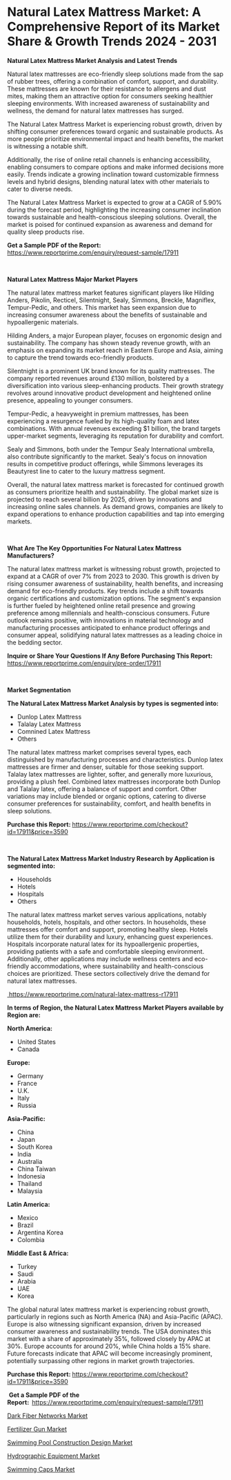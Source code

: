 <p><h1>Natural Latex Mattress Market: A Comprehensive Report of its Market Share & Growth Trends 2024 - 2031</h1></p><p><strong>Natural Latex Mattress Market Analysis and Latest Trends</strong></p>
<p><p>Natural latex mattresses are eco-friendly sleep solutions made from the sap of rubber trees, offering a combination of comfort, support, and durability. These mattresses are known for their resistance to allergens and dust mites, making them an attractive option for consumers seeking healthier sleeping environments. With increased awareness of sustainability and wellness, the demand for natural latex mattresses has surged.</p><p>The Natural Latex Mattress Market is experiencing robust growth, driven by shifting consumer preferences toward organic and sustainable products. As more people prioritize environmental impact and health benefits, the market is witnessing a notable shift. </p><p>Additionally, the rise of online retail channels is enhancing accessibility, enabling consumers to compare options and make informed decisions more easily. Trends indicate a growing inclination toward customizable firmness levels and hybrid designs, blending natural latex with other materials to cater to diverse needs. </p><p>The Natural Latex Mattress Market is expected to grow at a CAGR of 5.90% during the forecast period, highlighting the increasing consumer inclination towards sustainable and health-conscious sleeping solutions. Overall, the market is poised for continued expansion as awareness and demand for quality sleep products rise.</p></p>
<p><strong>Get a Sample PDF of the Report:&nbsp;</strong> <a href="https://www.reportprime.com/enquiry/request-sample/17911?utm_campaign=1109&utm_medium=2&utm_source=Github&utm_content=ia&utm_term=20112024&utm_id=natural-latex-mattress">https://www.reportprime.com/enquiry/request-sample/17911</a></p>
<p>&nbsp;</p>
<p><strong>Natural Latex Mattress Major Market Players</strong></p>
<p><p>The natural latex mattress market features significant players like Hilding Anders, Pikolin, Recticel, Silentnight, Sealy, Simmons, Breckle, Magniflex, Tempur-Pedic, and others. This market has seen expansion due to increasing consumer awareness about the benefits of sustainable and hypoallergenic materials.</p><p>Hilding Anders, a major European player, focuses on ergonomic design and sustainability. The company has shown steady revenue growth, with an emphasis on expanding its market reach in Eastern Europe and Asia, aiming to capture the trend towards eco-friendly products.</p><p>Silentnight is a prominent UK brand known for its quality mattresses. The company reported revenues around £130 million, bolstered by a diversification into various sleep-enhancing products. Their growth strategy revolves around innovative product development and heightened online presence, appealing to younger consumers.</p><p>Tempur-Pedic, a heavyweight in premium mattresses, has been experiencing a resurgence fueled by its high-quality foam and latex combinations. With annual revenues exceeding $1 billion, the brand targets upper-market segments, leveraging its reputation for durability and comfort.</p><p>Sealy and Simmons, both under the Tempur Sealy International umbrella, also contribute significantly to the market. Sealy's focus on innovation results in competitive product offerings, while Simmons leverages its Beautyrest line to cater to the luxury mattress segment.</p><p>Overall, the natural latex mattress market is forecasted for continued growth as consumers prioritize health and sustainability. The global market size is projected to reach several billion by 2025, driven by innovations and increasing online sales channels. As demand grows, companies are likely to expand operations to enhance production capabilities and tap into emerging markets.</p></p>
<p>&nbsp;</p>
<p><strong>What Are The Key Opportunities For Natural Latex Mattress Manufacturers?</strong></p>
<p><p>The natural latex mattress market is witnessing robust growth, projected to expand at a CAGR of over 7% from 2023 to 2030. This growth is driven by rising consumer awareness of sustainability, health benefits, and increasing demand for eco-friendly products. Key trends include a shift towards organic certifications and customization options. The segment's expansion is further fueled by heightened online retail presence and growing preference among millennials and health-conscious consumers. Future outlook remains positive, with innovations in material technology and manufacturing processes anticipated to enhance product offerings and consumer appeal, solidifying natural latex mattresses as a leading choice in the bedding sector.</p></p>
<p><strong>Inquire or Share Your Questions If Any Before Purchasing This Report:</strong> <a href="https://www.reportprime.com/enquiry/pre-order/17911?utm_campaign=1109&utm_medium=2&utm_source=Github&utm_content=ia&utm_term=20112024&utm_id=natural-latex-mattress">https://www.reportprime.com/enquiry/pre-order/17911</a></p>
<p>&nbsp;</p>
<p><strong>Market Segmentation</strong></p>
<p><strong>The Natural Latex Mattress Market Analysis by types is segmented into:</strong></p>
<p><ul><li>Dunlop Latex Mattress</li><li>Talalay Latex Mattress</li><li>Comnined Latex Mattress</li><li>Others</li></ul></p>
<p><p>The natural latex mattress market comprises several types, each distinguished by manufacturing processes and characteristics. Dunlop latex mattresses are firmer and denser, suitable for those seeking support. Talalay latex mattresses are lighter, softer, and generally more luxurious, providing a plush feel. Combined latex mattresses incorporate both Dunlop and Talalay latex, offering a balance of support and comfort. Other variations may include blended or organic options, catering to diverse consumer preferences for sustainability, comfort, and health benefits in sleep solutions.</p></p>
<p><strong>Purchase this Report:&nbsp;</strong><a href="https://www.reportprime.com/checkout?id=17911&price=3590&utm_campaign=1109&utm_medium=2&utm_source=Github&utm_content=ia&utm_term=20112024&utm_id=natural-latex-mattress">https://www.reportprime.com/checkout?id=17911&price=3590</a></p>
<p>&nbsp;</p>
<p><strong>The Natural Latex Mattress Market Industry Research by Application is segmented into:</strong></p>
<p><ul><li>Households</li><li>Hotels</li><li>Hospitals</li><li>Others</li></ul></p>
<p><p>The natural latex mattress market serves various applications, notably households, hotels, hospitals, and other sectors. In households, these mattresses offer comfort and support, promoting healthy sleep. Hotels utilize them for their durability and luxury, enhancing guest experiences. Hospitals incorporate natural latex for its hypoallergenic properties, providing patients with a safe and comfortable sleeping environment. Additionally, other applications may include wellness centers and eco-friendly accommodations, where sustainability and health-conscious choices are prioritized. These sectors collectively drive the demand for natural latex mattresses.</p></p>
<p><a href="https://www.reportprime.com/natural-latex-mattress-r17911?utm_campaign=1109&utm_medium=2&utm_source=Github&utm_content=ia&utm_term=20112024&utm_id=natural-latex-mattress">&nbsp;https://www.reportprime.com/natural-latex-mattress-r17911</a></p>
<p><strong>In terms of Region, the Natural Latex Mattress Market Players available by Region are:</strong></p>
<p>
    <p> <strong> North America: </strong>
        <ul>
            <li>United States</li>
            <li>Canada</li>
        </ul>
        </p> 
    <p> <strong> Europe: </strong>
        <ul>
            <li>Germany</li>
            <li>France</li>
            <li>U.K.</li>
            <li>Italy</li>
            <li>Russia</li>
        </ul>
        </p> 
    <p> <strong> Asia-Pacific: </strong>
        <ul>
            <li>China</li>
            <li>Japan</li>
            <li>South Korea</li>
            <li>India</li>
            <li>Australia</li>
            <li>China Taiwan</li>
            <li>Indonesia</li>
            <li>Thailand</li>
            <li>Malaysia</li>
        </ul>
        </p> 
    <p> <strong> Latin America: </strong>
        <ul>
            <li>Mexico</li>
            <li>Brazil</li>
            <li>Argentina Korea</li>
            <li>Colombia</li>
        </ul>
        </p> 
    <p> <strong> Middle East & Africa: </strong>
        <ul>
            <li>Turkey</li>
            <li>Saudi</li>
            <li>Arabia</li>
            <li>UAE</li>
            <li>Korea</li>
        </ul>
    </p>
    </p>
<p><p>The global natural latex mattress market is experiencing robust growth, particularly in regions such as North America (NA) and Asia-Pacific (APAC). Europe is also witnessing significant expansion, driven by increased consumer awareness and sustainability trends. The USA dominates this market with a share of approximately 35%, followed closely by APAC at 30%. Europe accounts for around 20%, while China holds a 15% share. Future forecasts indicate that APAC will become increasingly prominent, potentially surpassing other regions in market growth trajectories.</p></p>
<p><strong>Purchase this Report: </strong><a href="https://www.reportprime.com/checkout?id=17911&price=3590&utm_campaign=1109&utm_medium=2&utm_source=Github&utm_content=ia&utm_term=20112024&utm_id=natural-latex-mattress">https://www.reportprime.com/checkout?id=17911&price=3590</a></p>
<p>&nbsp;<strong>Get a Sample PDF of the Report:&nbsp;&nbsp;</strong><a href="https://www.reportprime.com/enquiry/request-sample/17911?utm_campaign=1109&utm_medium=2&utm_source=Github&utm_content=ia&utm_term=20112024&utm_id=natural-latex-mattress">https://www.reportprime.com/enquiry/request-sample/17911</a></p>
<p><strong></strong></p>
<p><p><a href="https://issuu.com/reportprime-2/docs/dark-fiber-networks-market-size-203_0fab7549d39dc1?utm_campaign=1109&utm_medium=2&utm_source=Github&utm_content=ia&utm_term=20112024&utm_id=natural-latex-mattress">Dark Fiber Networks Market</a></p><p><a href="https://www.linkedin.com/pulse/insights-fertilizer-gun-market-size-which-expanding-95-cagr-from-hrb0e?utm_campaign=1109&utm_medium=2&utm_source=Github&utm_content=ia&utm_term=20112024&utm_id=natural-latex-mattress">Fertilizer Gun Market</a></p><p><a href="https://issuu.com/reportprime-2/docs/swimming-pool-construction-design-m_fc097bc5278871?utm_campaign=1109&utm_medium=2&utm_source=Github&utm_content=ia&utm_term=20112024&utm_id=natural-latex-mattress">Swimming Pool Construction Design Market</a></p><p><a href="https://www.linkedin.com/pulse/global-hydrographic-equipment-industry-analysis-share-growth-wvnge?utm_campaign=1109&utm_medium=2&utm_source=Github&utm_content=ia&utm_term=20112024&utm_id=natural-latex-mattress">Hydrographic Equipment Market</a></p><p><a href="https://github.com/AshikRahman665/Market-Research-Report-List-1/blob/main/swimming-caps-market.md?utm_campaign=1109&utm_medium=2&utm_source=Github&utm_content=ia&utm_term=20112024&utm_id=natural-latex-mattress">Swimming Caps Market</a></p></p>